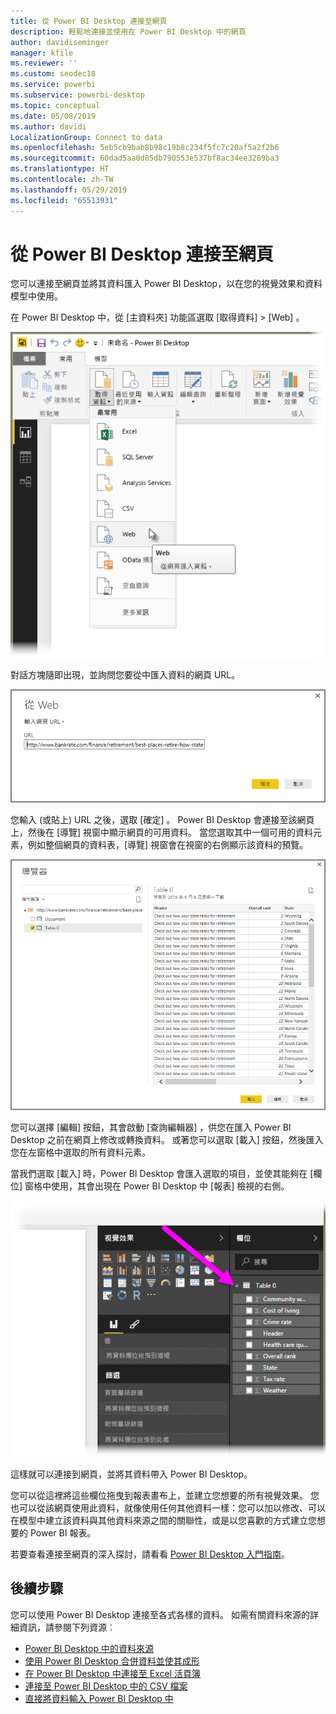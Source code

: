 ```yaml
---
title: 從 Power BI Desktop 連接至網頁
description: 輕鬆地連接並使用在 Power BI Desktop 中的網頁
author: davidiseminger
manager: kfile
ms.reviewer: ''
ms.custom: seodec18
ms.service: powerbi
ms.subservice: powerbi-desktop
ms.topic: conceptual
ms.date: 05/08/2019
ms.author: davidi
LocalizationGroup: Connect to data
ms.openlocfilehash: 5eb5cb9bab8b98c19b8c234f5fc7c20af5a2f2b6
ms.sourcegitcommit: 60dad5aa0d85db790553e537bf8ac34ee3289ba3
ms.translationtype: HT
ms.contentlocale: zh-TW
ms.lasthandoff: 05/29/2019
ms.locfileid: "65513931"
---
```

# <a name="connect-to-a-web-page-from-power-bi-desktop"></a>從 Power BI Desktop 連接至網頁
您可以連接至網頁並將其資料匯入 Power BI Desktop，以在您的視覺效果和資料模型中使用。

在 Power BI Desktop 中，從 [主資料夾]  功能區選取 [取得資料] > [Web]  。

![](media/desktop-connect-to-web/connect-to-web_1.png)

對話方塊隨即出現，並詢問您要從中匯入資料的網頁 URL。

![](media/desktop-connect-to-web/connect-to-web_2.png)

您輸入 (或貼上) URL 之後，選取 [確定]  。 Power BI Desktop 會連接至該網頁上，然後在 [導覽]  視窗中顯示網頁的可用資料。 當您選取其中一個可用的資料元素，例如整個網頁的資料表，[導覽]  視窗會在視窗的右側顯示該資料的預覽。

![](media/desktop-connect-to-web/connect-to-web_3.png)

您可以選擇 [編輯]  按鈕，其會啟動 [查詢編輯器]  ，供您在匯入 Power BI Desktop 之前在網頁上修改或轉換資料。 或著您可以選取 [載入]  按鈕，然後匯入您在左窗格中選取的所有資料元素。

當我們選取 [載入]  時，Power BI Desktop 會匯入選取的項目，並使其能夠在 [欄位]  窗格中使用，其會出現在 Power BI Desktop 中 [報表] 檢視的右側。

![](media/desktop-connect-to-web/connect-to-web_4.png)

這樣就可以連接到網頁，並將其資料帶入 Power BI Desktop。

您可以從這裡將這些欄位拖曳到報表畫布上，並建立您想要的所有視覺效果。 您也可以從該網頁使用此資料，就像使用任何其他資料一樣：您可以加以修改、可以在模型中建立該資料與其他資料來源之間的關聯性，或是以您喜歡的方式建立您想要的 Power BI 報表。

若要查看連接至網頁的深入探討，請看看 [Power BI Desktop 入門指南](desktop-getting-started.md)。

## <a name="next-steps"></a>後續步驟
您可以使用 Power BI Desktop 連接至各式各樣的資料。 如需有關資料來源的詳細資訊，請參閱下列資源︰

* [Power BI Desktop 中的資料來源](desktop-data-sources.md)
* [使用 Power BI Desktop 合併資料並使其成形](desktop-shape-and-combine-data.md)
* [在 Power BI Desktop 中連接至 Excel 活頁簿](desktop-connect-excel.md)   
* [連接至 Power BI Desktop 中的 CSV 檔案](desktop-connect-csv.md)   
* [直接將資料輸入 Power BI Desktop 中](desktop-enter-data-directly-into-desktop.md)   


